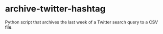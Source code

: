 # archive-twitter-hashtag
Python script that archives the last week of a Twitter search query to a CSV file.
